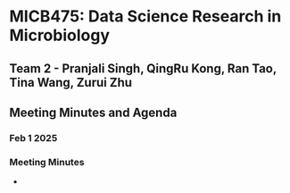 # MICB475: Data Science Research in Microbiology

## Team 2 - Pranjali Singh, QingRu Kong, Ran Tao, Tina Wang, Zurui Zhu

## Meeting Minutes and Agenda 

### Feb 1 2025 

### Meeting Minutes 
- 
